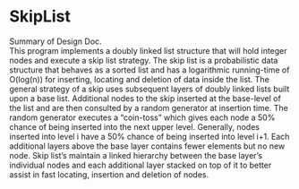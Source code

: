 # SkipList
Summary of Design Doc. <br>
This program implements a doubly linked list structure that will hold integer nodes and execute a skip list strategy. The skip list is a probabilistic data structure that behaves as a sorted list and has a logarithmic running-time of O(log(n)) for inserting, locating and deletion of data inside the list. The general strategy of a skip uses subsequent layers of doubly linked lists built upon a base list. Additional nodes to the skip inserted at the base-level of the list and are then consulted by a random generator at insertion time. The random generator executes a “coin-toss” which gives each node a 50% chance of being inserted into the next upper level. Generally, nodes inserted into level i have a 50% chance of being inserted into level i+1. Each additional layers above the base layer contains fewer elements but no new node. Skip list’s maintain a linked hierarchy between the base layer’s individual nodes and each additional layer stacked on top of it to better assist in fast locating, insertion and deletion of nodes. 
